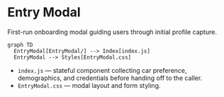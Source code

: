 # Entry Modal

First-run onboarding modal guiding users through initial profile capture.

```mermaid
graph TD
  EntryModal[EntryModal/] --> Index[index.js]
  EntryModal --> Styles[EntryModal.css]
```

- `index.js` — stateful component collecting car preference, demographics, and credentials before handing off to the caller.
- `EntryModal.css` — modal layout and form styling.
